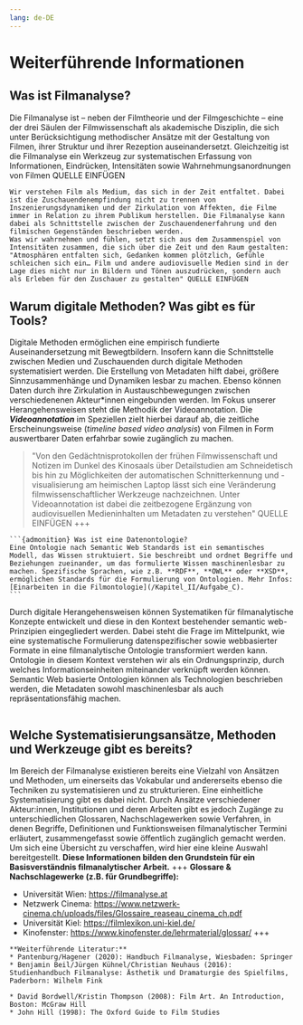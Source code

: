 ```yaml
---
lang: de-DE
---
```

# Weiterführende Informationen
## Was ist Filmanalyse?
Die Filmanalyse ist – neben der Filmtheorie und der Filmgeschichte – eine der drei Säulen der Filmwissenschaft als akademische Disziplin, die sich unter Berücksichtigung methodischer Ansätze mit der Gestaltung von Filmen, ihrer Struktur und ihrer Rezeption auseinandersetzt. Gleichzeitig ist die Filmanalyse ein Werkzeug zur systematischen Erfassung von Informationen, Eindrücken, Intensitäten sowie Wahrnehmungsanordnungen von Filmen QUELLE EINFÜGEN
```{admonition} **Wie verstehen wir Filmanalyse?**
Wir verstehen Film als Medium, das sich in der Zeit entfaltet. Dabei ist die Zuschauendenempfindung nicht zu trennen von Inszenierungsdynamiken und der Zirkulation von Affekten, die Filme immer in Relation zu ihrem Publikum herstellen. Die Filmanalyse kann dabei als Schnittstelle zwischen der Zuschauendenerfahrung und den filmischen Gegenständen beschrieben werden.
Was wir wahrnehmen und fühlen, setzt sich aus dem Zusammenspiel von Intensitäten zusammen, die sich über die Zeit und den Raum gestalten: "Atmosphären entfalten sich, Gedanken kommen plötzlich, Gefühle schleichen sich ein… Film und andere audiovisuelle Medien sind in der Lage dies nicht nur in Bildern und Tönen auszudrücken, sondern auch als Erleben für den Zuschauer zu gestalten" QUELLE EINFÜGEN
```
## Warum digitale Methoden? Was gibt es für Tools? 
Digitale Methoden ermöglichen eine empirisch fundierte Auseinandersetzung mit Bewegtbildern. Insofern kann die Schnittstelle zwischen Medien und Zuschauenden durch digitale Methoden systematisiert werden. Die Erstellung von Metadaten hilft dabei, größere Sinnzusammenhänge und Dynamiken lesbar zu machen. Ebenso können Daten durch ihre Zirkulation in Austauschbewegungen zwischen verschiedenenen Akteur*innen eingebunden werden. Im Fokus unserer Herangehensweisen steht die Methodik der Videoannotation. Die ***Videoannotation*** im Speziellen zielt hierbei darauf ab, die zeitliche Erscheinungsweise (*timeline based video analysis*) von Filmen in Form auswertbarer Daten erfahrbar sowie zugänglich zu machen. 
> "Von den Gedächtnisprotokollen der frühen Filmwissenschaft und Notizen im Dunkel des Kinosaals über Detailstudien am Schneidetisch bis hin zu Möglichkeiten der automatischen Schnitterkennung und -visualisierung am heimischen Laptop lässt sich eine Veränderung filmwissenschaftlicher Werkzeuge nachzeichnen. Unter Videoannotation ist dabei die zeitbezogene Ergänzung von audiovisuellen Medieninhalten um Metadaten zu verstehen" QUELLE EINFÜGEN
+++
````{margin}
```{admonition} Was ist eine Datenontologie?
Eine Ontologie nach Semantic Web Standards ist ein semantisches Modell, das Wissen struktuiert. Sie beschreibt und ordnet Begriffe und Beziehungen zueinander, um das formulierte Wissen maschinenlesbar zu machen. Spezifische Sprachen, wie z.B. **RDF**, **OWL** oder **XSD**, ermöglichen Standards für die Formulierung von Ontologien. Mehr Infos: [Einarbeiten in die Filmontologie](/Kapitel_II/Aufgabe_C).
```
````
Durch digitale Herangehensweisen können Systematiken für filmanalytische Konzepte entwickelt und diese in den Kontext bestehender semantic web-Prinzipien eingegliedert werden. Dabei steht die Frage im Mittelpunkt, wie eine systematische Formulierung datenspezifischer sowie webbasierter Formate in eine filmanalytische Ontologie transformiert werden kann. Ontologie in diesem Kontext verstehen wir als ein Ordnungsprinzip, durch welches Informationseinheiten miteinander verknüpft werden können. Semantic Web basierte Ontologien können als Technologien beschrieben werden, die Metadaten sowohl maschinenlesbar als auch repräsentationsfähig machen.
```{hint} Es gibt verschiedene Tools, mit denen audiovisuelle Gegenstände (z.B. Videoclips oder Filmszenen) annotiert werden können. Zu den gängigsten zählen: [Advene](https://www.advene.org/), [ELAN](https://archive.mpi.nl/tla/elan), [Distant Viewing](https://distantviewing.org/), [Anvil](http://www.anvil-software.de/) oder zum Beispiel die in der Entwicklungsphase stehende Software [TIB AV-Analytics](https://service.tib.eu/tibava). Hierbei gibt es webbasierte Anwendungstools sowie Software, die offline verwendet werden kann.
```
## Welche Systematisierungsansätze, Methoden und Werkzeuge gibt es bereits?
Im Bereich der Filmanalyse existieren bereits eine Vielzahl von Ansätzen und Methoden, um einerseits das Vokabular und andererseits ebenso die Techniken zu systematisieren und zu strukturieren. 
Eine einheitliche Systematisierung gibt es dabei nicht. Durch Ansätze verschiedener Akteur:innen, Institutionen und deren Arbeiten gibt es jedoch Zugänge zu unterschiedlichen Glossaren, Nachschlagewerken sowie Verfahren, in denen Begriffe, Definitionen und Funktionsweisen filmanalytischer Termini erläutert, zusammengefasst sowie öffentlich zugänglich gemacht werden. Um sich eine Übersicht zu verschaffen, wird hier eine kleine Auswahl bereitgestellt. **Diese Informationen bilden den Grundstein für ein Basisverständnis filmanalytischer Arbeit.** 
+++
**Glossare & Nachschlagewerke (z.B. für Grundbegriffe):**
* Universität Wien: https://filmanalyse.at
* Netzwerk Cinema: https://www.netzwerk-cinema.ch/uploads/files/Glossaire_reaseau_cinema_ch.pdf
* Universität Kiel: https://filmlexikon.uni-kiel.de/
* Kinofenster: https://www.kinofenster.de/lehrmaterial/glossar/
+++
```{seealso}
**Weiterführende Literatur:**
* Pantenburg/Hagener (2020): Handbuch Filmanalyse, Wiesbaden: Springer
* Benjamin Beil/Jürgen Kühnel/Christian Neuhaus (2016): Studienhandbuch Filmanalyse: Ästhetik und Dramaturgie des Spielfilms, Paderborn: Wilhelm Fink

* David Bordwell/Kristin Thompson (2008): Film Art. An Introduction, Boston: McGraw Hill
* John Hill (1998): The Oxford Guide to Film Studies
```